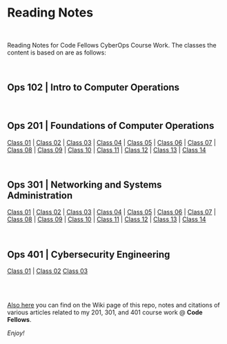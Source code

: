 # Reading Notes

<br>

Reading Notes for Code Fellows CyberOps Course Work.
The classes the content is based on are as follows:

<br>

## Ops 102 | Intro to Computer Operations
<br>

## Ops 201 | Foundations of Computer Operations
[Class 01](https://github.com/billkach/reading-notes/wiki/Ops-201---Class-01) | [Class 02](https://github.com/billkach/reading-notes/wiki/Ops-201---Class-02) | 
[Class 03](https://github.com/billkach/reading-notes/wiki/Ops-201---Class-03) | [Class 04](https://github.com/billkach/reading-notes/wiki/Ops-201---Class-04) | 
[Class 05](https://github.com/billkach/reading-notes/wiki/Ops-201---Class-05) | [Class 06](https://github.com/billkach/reading-notes/wiki/Ops-201---Class-06) | 
[Class 07](https://github.com/billkach/reading-notes/wiki/Ops-201---Class-07) | [Class 08](https://github.com/billkach/reading-notes/wiki/Ops-201---Class-08) | 
[Class 09](https://github.com/billkach/reading-notes/wiki/Ops-201---Class-09) | [Class 10](https://github.com/billkach/reading-notes/wiki/Ops-201---Class-10) |
[Class 11](https://github.com/billkach/reading-notes/wiki/Ops-201---Class-11) | [Class 12](https://github.com/billkach/reading-notes/wiki/Ops-201---Class-12) | 
[Class 13](https://github.com/billkach/reading-notes/wiki/Ops-201---Class-13) | [Class 14](https://github.com/billkach/reading-notes/wiki/Ops-201---Class-14)

<br>

## Ops 301 | Networking and Systems Administration
[Class 01](https://github.com/billkach/reading-notes/wiki/Ops-301---Class-01) | [Class 02](https://github.com/billkach/reading-notes/wiki/Ops-301---Class-02) | 
[Class 03](https://github.com/billkach/reading-notes/wiki/Ops-301---Class-03) | [Class 04](https://github.com/billkach/reading-notes/wiki/Ops-301---Class-04) | 
[Class 05](https://github.com/billkach/reading-notes/wiki/Ops-301---Class-05) | [Class 06](https://github.com/billkach/reading-notes/wiki/Ops-301---Class-06) | 
[Class 07](https://github.com/billkach/reading-notes/wiki/Ops-301---Class-07) | [Class 08](https://github.com/billkach/reading-notes/wiki/Ops-301---Class-08) | 
[Class 09](https://github.com/billkach/reading-notes/wiki/Ops-301---Class-09) | [Class 10](https://github.com/billkach/reading-notes/wiki/Ops-301---Class-10) | 
[Class 11](https://github.com/billkach/reading-notes/wiki/Ops-301---Class-11) | [Class 12](https://github.com/billkach/reading-notes/wiki/Ops-301---Class-12) | 
[Class 13](https://github.com/billkach/reading-notes/wiki/Ops-301---Class-13) | [Class 14](https://github.com/billkach/reading-notes/wiki/Ops-301---Class-14)

<br>

## Ops 401 | Cybersecurity Engineering
[Class 01](https://github.com/billkach/reading-notes/wiki/Ops-401---Class-01) | [Class 02](https://github.com/billkach/reading-notes/wiki/Ops-401-Class-02)
[Class 03](https://github.com/billkach/reading-notes/wiki/Ops-401-Class-03)

<br>
<br>


[Also here](https://github.com/billkach/reading-notes/wiki) you can find on the Wiki page of this repo, notes and citations of various articles related to my 201, 301, and 401 course work @ **Code Fellows**.

_Enjoy!_
